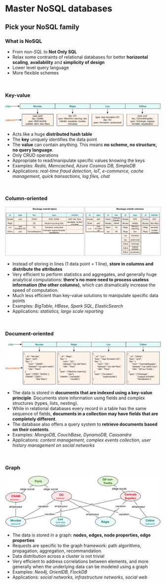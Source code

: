 # Master NoSQL databases

## Pick your NoSQL family

### What is NoSQL

* From *non-SQL* to **Not Only SQL**
* Relax some contraints of relational databases for better **horizontal scaling**, **availability** and **simplicity of design**
* Lower level query language
* More flexible schemes


<br>


### Key-value

![Key-value scheme](pictures/nosql_key_value.png)

* Acts like a huge **distributed hash table**
* The **key** uniquely identifies the data point
* The **value** can contain anything. This means **no scheme, no structure, no query language**.
* Only CRUD operations
* Appropriate to read/manipulate specific values knowing the keys
* Examples: *Redis, Memcached, Azure Cosmos DB, SimpleDB*
* Applications: *real-time fraud detection, IoT, e-commerce, cache management, quick transactions, log files, chat*


<br>


### Column-oriented

![Column-oriented scheme](pictures/nosql_column_oriented.png)

* Instead of storing in lines (1 data point = 1 line), **store in columns and distribute the attributes**
* Very efficient to perform statistics and aggregates, and generally huge analytical computations: **there's no more need to process useless information (the other columns)**, which can dramatically increase the speed of computation.
* Much less efficient than key-value solutions to manipulate specific data points
* Examples: *BigTable, HBase, Spark SQL, ElasticSearch*
* Applications: *statistics, large scale reporting*


<br>


### Document-oriented

![Document-oriented scheme](pictures/nosql_document_oriented.png)

* The data is stored in **documents that are indexed using a key-value principle**. Documents store information using fields and complex structures (types, lists, nesting).
* While in relational databases every record in a table has the same sequence of fields, **documents in a collection may have fields that are completely different**.
* The database also offers a query system to **retrieve documents based on their contents**.
* Examples: *MongoDB, CouchBase, DynamoDB, Cassandra*
* Applications: *content management, complex events collection, user history management on social networks*


<br>


### Graph

![Graph scheme](pictures/nosql_graph.png)

* The data is stored in a graph: **nodes, edges, node properties, edge properties**
* Requests are specific to the graph framework: path algorithms, propagation, aggregation, recommandation.
* Data distribution across a cluster is not trivial
* Very efficient to address correlations between elements, and more generally when the underlying data can be modeled using a graph
* Examples: *Neo4j, OrientDB, FlockDB*
* Applications: *social networks, infrastructure networks, social web*